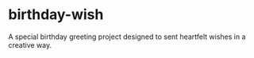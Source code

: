 # birthday-wish
A special birthday greeting project designed to sent heartfelt wishes in a creative way.
